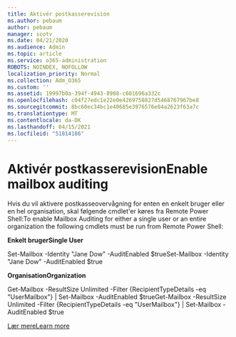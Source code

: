 ```yaml
---
title: Aktivér postkasserevision
ms.author: pebaum
author: pebaum
manager: scotv
ms.date: 04/21/2020
ms.audience: Admin
ms.topic: article
ms.service: o365-administration
ROBOTS: NOINDEX, NOFOLLOW
localization_priority: Normal
ms.collection: Adm_O365
ms.custom: ''
ms.assetid: 19997b0a-394f-4943-8908-c601696a332c
ms.openlocfilehash: c04f27edc1e22e0e4269758827d5468767967be8
ms.sourcegitcommit: 8bc60ec34bc1e40685e3976576e04a2623f63a7c
ms.translationtype: MT
ms.contentlocale: da-DK
ms.lasthandoff: 04/15/2021
ms.locfileid: "51814186"
---
```

# <a name="enable-mailbox-auditing"></a><span data-ttu-id="c53a4-102">Aktivér postkasserevision</span><span class="sxs-lookup"><span data-stu-id="c53a4-102">Enable mailbox auditing</span></span>

<span data-ttu-id="c53a4-103">Hvis du vil aktivere postkasseovervågning for enten en enkelt bruger eller en hel organisation, skal følgende cmdlet'er køres fra Remote Power Shell:</span><span class="sxs-lookup"><span data-stu-id="c53a4-103">To enable Mailbox Auditing for either a single user or an entire organization the following cmdlets must be run from Remote Power Shell:</span></span>
  
 <span data-ttu-id="c53a4-104">**Enkelt bruger**</span><span class="sxs-lookup"><span data-stu-id="c53a4-104">**Single User**</span></span>
  
<span data-ttu-id="c53a4-105">Set-Mailbox -Identity "Jane Dow" -AuditEnabled $true</span><span class="sxs-lookup"><span data-stu-id="c53a4-105">Set-Mailbox -Identity "Jane Dow" -AuditEnabled $true</span></span>
  
 <span data-ttu-id="c53a4-106">**Organisation**</span><span class="sxs-lookup"><span data-stu-id="c53a4-106">**Organization**</span></span>
  
<span data-ttu-id="c53a4-107">Get-Mailbox -ResultSize Unlimited -Filter {RecipientTypeDetails -eq "UserMailbox"} | Set-Mailbox -AuditEnabled $true</span><span class="sxs-lookup"><span data-stu-id="c53a4-107">Get-Mailbox -ResultSize Unlimited -Filter {RecipientTypeDetails -eq "UserMailbox"} | Set-Mailbox -AuditEnabled $true</span></span>
  
[<span data-ttu-id="c53a4-108">Lær mere</span><span class="sxs-lookup"><span data-stu-id="c53a4-108">Learn more</span></span>](https://docs.microsoft.com/microsoft-365/compliance/enable-mailbox-auditing)
  

